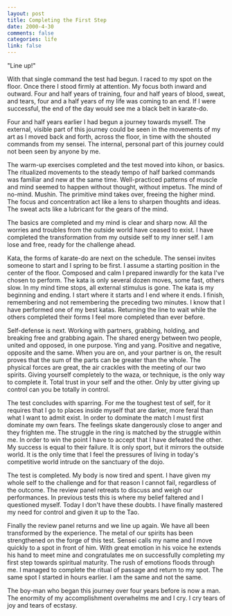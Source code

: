 ```yaml
--- 
layout: post
title: Completing the First Step
date: 2000-4-30
comments: false
categories: life
link: false
---
```

"Line up!"

With that single command the test had begun. I raced to my spot on the floor. Once there I stood firmly at          attention. My focus both inward and outward. Four and half years of training, four and half years of blood,          sweat, and tears, four and a half years of my life was coming to an end. If I were successful, the end of the          day would see me a black belt in karate-do.

Four and half years earlier I had begun a journey towards myself. The external, visible part of this journey          could be seen in the movements of my art as I moved back and forth, across the floor, in time with the shouted          commands from my sensei. The internal, personal part of this journey could not been seen by anyone by me.

The warm-up exercises completed and the test moved into kihon, or basics. The ritualized movements to the          steady tempo of half barked commands was familiar and new at the same time. Well-practiced patterns of muscle          and mind seemed to happen without thought, without impetus. The mind of no-mind. Mushin. The primitive mind          takes over, freeing the higher mind. The focus and concentration act like a lens to sharpen thoughts and ideas.          The sweat acts like a lubricant for the gears of the mind.

The basics are completed and my mind is clear and sharp now. All the worries and troubles from the outside          world have ceased to exist. I have completed the transformation from my outside self to my inner self. I am          lose and free, ready for the challenge ahead.

Kata, the forms of karate-do are next on the schedule. The sensei invites someone to start and I spring to          be first. I assume a starting position in the center of the floor. Composed and calm I prepared inwardly for          the kata I've chosen to perform. The kata is only several dozen moves, some fast, others slow. In my mind time          stops, all external stimulus is gone. The kata is my beginning and ending. I start where it starts and I end          where it ends. I finish, remembering and not remembering the preceding two minutes. I know that I have performed          one of my best katas. Returning the line to wait while the others completed their forms I feel more completed          than ever before.

Self-defense is next. Working with partners, grabbing, holding, and breaking free and grabbing again. The shared          energy between two people, united and opposed, in one purpose. Ying and yang. Positive and negative, opposite          and the same. When you are on, and your partner is on, the result proves that the sum of the parts can be greater          than the whole. The physical forces are great, the air crackles with the meeting of our two spirits. Giving          yourself completely to the waza, or technique, is the only way to complete it. Total trust in your self and the other. Only by utter giving up control can you be totally in control.

The test concludes with sparring. For me the toughest test of self, for it requires that I go to places inside          myself that are darker, more feral than what I want to admit exist. In order to dominate the match I must first          dominate my own fears. The feelings skate dangerously close to anger and they frighten me. The struggle in the          ring is matched by the struggle within me. In order to win the point I have to accept that I have defeated the          other. My success is equal to their failure. It is only sport, but it mirrors the outside world. It is the only          time that I feel the pressures of living in today's competitive world intrude on the sanctuary of the dojo.

The test is completed. My body is now tired and spent. I have given my whole self to the challenge and for that          reason I cannot fail, regardless of the outcome. The review panel retreats to discuss and weigh our performances.          In previous tests this is where my belief faltered and I questioned myself. Today I don't have these doubts. I          have finally mastered my need for control and given it up to the Tao.

Finally the review panel returns and we line up again. We have all been transformed by the experience. The          metal of our spirits has been strengthened on the forge of this test. Sensei calls my name and I move quickly          to a spot in front of him. With great emotion in his voice he extends his hand to meet mine and congratulates          me on successfully completing my first step towards spiritual maturity. The rush of emotions floods through me.          I managed to complete the ritual of passage and return to my spot. The same spot I started in hours earlier. I          am the same and not the same.

The boy-man who began this journey over four years before is now a man. The enormity of my accomplishment          overwhelms me and I cry. I cry tears of joy and tears of ecstasy.
